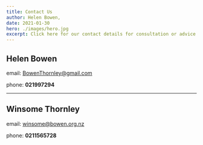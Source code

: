 ```yaml
---
title: Contact Us
author: Helen Bowen,
date: 2021-01-30
hero: ./images/hero.jpg
excerpt: Click here for our contact details for consultation or advice.
---
```


## Helen Bowen

email:
[BowenThornley@gmail.com](mailto:helen@bowen.org.nz)

phone: **021997294**

---

## Winsome Thornley

email:
[winsome@bowen.org.nz](mailto:winsome@bowen.org.nz)

phone: **0211565728**
